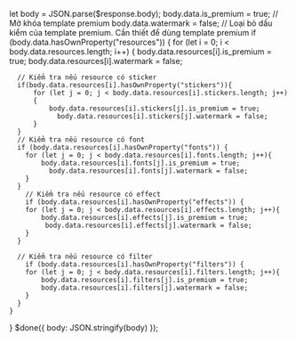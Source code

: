 let body = JSON.parse($response.body);
body.data.is_premium = true; // Mở khóa template premium
body.data.watermark = false;  // Loại bỏ dấu kiểm của template premium. Cần thiết để dùng template premium
if (body.data.hasOwnProperty("resources")) {
    for (let i = 0; i < body.data.resources.length; i++) {
      body.data.resources[i].is_premium = true;
      body.data.resources[i].watermark = false;

      // Kiểm tra nếu resource có sticker
      if(body.data.resources[i].hasOwnProperty("stickers")){
          for (let j = 0; j < body.data.resources[i].stickers.length; j++)
          {
              body.data.resources[i].stickers[j].is_premium = true;
                body.data.resources[i].stickers[j].watermark = false;
          }
      }
      // Kiểm tra nếu resource có font
      if (body.data.resources[i].hasOwnProperty("fonts")) {
        for (let j = 0; j < body.data.resources[i].fonts.length; j++){
            body.data.resources[i].fonts[j].is_premium = true;
              body.data.resources[i].fonts[j].watermark = false;
        }
      }
        // Kiểm tra nếu resource có effect
        if (body.data.resources[i].hasOwnProperty("effects")) {
        for (let j = 0; j < body.data.resources[i].effects.length; j++){
            body.data.resources[i].effects[j].is_premium = true;
             body.data.resources[i].effects[j].watermark = false;
        }
      }

      // Kiểm tra nếu resource có filter
        if (body.data.resources[i].hasOwnProperty("filters")) {
        for (let j = 0; j < body.data.resources[i].filters.length; j++){
            body.data.resources[i].filters[j].is_premium = true;
            body.data.resources[i].filters[j].watermark = false;
        }
      }
    }
}
$done({ body: JSON.stringify(body) });

